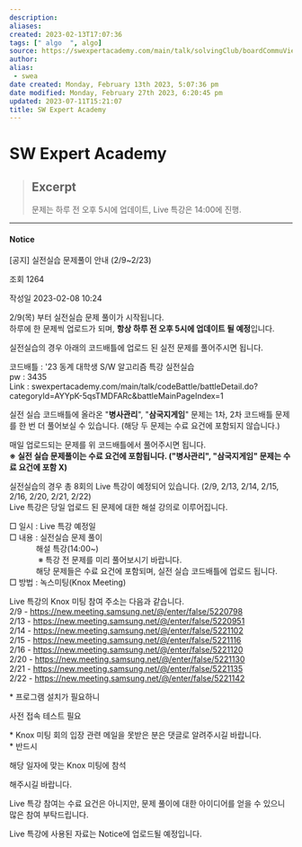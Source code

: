 ```yaml
---
description:
aliases: 
created: 2023-02-13T17:07:36
tags: [" algo  ", algo]
source: https://swexpertacademy.com/main/talk/solvingClub/boardCommuView.do?solveclubId=AYWjN5DaiAsDFAQK&searchClsftn=AYWjN5DqiA0DFAQK&schClsName=Notice&searchCondition=COMMU_DETAIL-COMMU_TITLE-NICK_NAME_TAG&commuId=AYYunxMKEjMDFARc&orderBy=&searchKeyword=&sortingType=DATE_DESC&pageSize=10&pageIndex=1&&&&&&&&&&
author: 
alias: 
 - swea
date created: Monday, February 13th 2023, 5:07:36 pm
date modified: Monday, February 27th 2023, 6:20:45 pm
updated: 2023-07-11T15:21:07
title: SW Expert Academy
---
```


# SW Expert Academy

> ## Excerpt
> 문제는 하루 전 오후 5시에 업데이트, Live 특강은 14:00에 진행.

---
#### Notice

\[공지\] 실전실습 문제풀이 안내 (2/9~2/23)

조회 1264

작성일 2023-02-08 10:24

2/9(목) 부터 실전실습 문제 풀이가 시작됩니다.   
하루에 한 문제씩 업로드가 되며, **항상 하루 전 오후 5시에 업데이트 될 예정**입니다. 

실전실습의 경우 아래의 코드배틀에 업로드 된 실전 문제를 풀어주시면 됩니다. 

코드배틀 : '23 동계 대학생 S/W 알고리즘 특강 실전실습  
pw : 3435  
Link : swexpertacademy.com/main/talk/codeBattle/battleDetail.do?categoryId=AYYpK-5qsTMDFARc&battleMainPageIndex=1

실전 실습 코드배틀에 올라온 "**병사관리**", "**삼국지게임**" 문제는 1차, 2차 코드배틀 문제를 한 번 더 풀어보실 수 있습니다. (해당 두 문제는 수료 요건에 포함되지 않습니다.)

매일 업로드되는 문제를 위 코드배틀에서 풀어주시면 됩니다.   
**※ 실전 실습 문제풀이는 수료 요건에 포함됩니다. ("병사관리", "삼국지게임" 문제는 수료 요건에 포함 X)**

실전실습의 경우 총 8회의 Live 특강이 예정되어 있습니다. (2/9, 2/13, 2/14, 2/15, 2/16, 2/20, 2/21, 2/22)  
Live 특강은 당일 업로드 된 문제에 대한 해설 강의로 이루어집니다. 

□ 일시 : Live 특강 예정일   
□ 내용 : 실전실습 문제 풀이  
            해설 특강(14:00~)  
             ※ 특강 전 문제를 미리 풀어보시기 바랍니다.   
            해당 문제들은 수료 요건에 포함되며, 실전 실습 코드배틀에 업로드 됩니다.  
□ 방법 : 녹스미팅(Knox Meeting)

Live 특강의 Knox 미팅 참여 주소는 다음과 같습니다.   
2/9 - https://new.meeting.samsung.net/@/enter/false/5220798  
2/13 - https://new.meeting.samsung.net/@/enter/false/5220951  
2/14 - https://new.meeting.samsung.net/@/enter/false/5221102  
2/15 - https://new.meeting.samsung.net/@/enter/false/5221116  
2/16 - https://new.meeting.samsung.net/@/enter/false/5221120  
2/20 - https://new.meeting.samsung.net/@/enter/false/5221130  
2/21 - https://new.meeting.samsung.net/@/enter/false/5221135  
2/22 - https://new.meeting.samsung.net/@/enter/false/5221142

\* 프로그램 설치가 필요하니

사전 접속 테스트 필요

\* Knox 미팅 회의 입장 관련 메일을 못받은 분은 댓글로 알려주시길 바랍니다.   
\* 반드시

해당 일자에 맞는 Knox 미팅에 참석

해주시길 바랍니다. 

Live 특강 참여는 수료 요건은 아니지만, 문제 풀이에 대한 아이디어를 얻을 수 있으니 많은 참여 부탁드립니다. 

Live 특강에 사용된 자료는 Notice에 업로드될 예정입니다.
